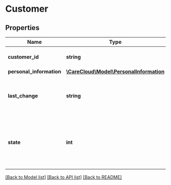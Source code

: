 # Customer

## Properties
Name | Type | Description | Notes
------------ | ------------- | ------------- | -------------
**customer_id** | **string** | The unique id of the customer | [optional] 
**personal_information** | [**\CareCloud\Model\PersonalInformation**](PersonalInformation.md) |  | 
**last_change** | **string** | Date and time of the last change (YYYY-MM-DD HH:MM:SS) | [optional] 
**state** | **int** | State of the customer *Possible values are: 0 - deleted / 1 - active / 2 - non active* | [optional] 

[[Back to Model list]](../../README.md#documentation-for-models) [[Back to API list]](../../README.md#documentation-for-api-endpoints) [[Back to README]](../../README.md)

